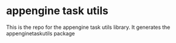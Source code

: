 # appengine task utils
This is the repo for the appengine task utils library. It generates the appenginetaskutils package 